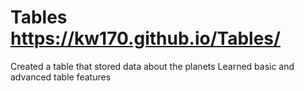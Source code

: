 # Tables https://kw170.github.io/Tables/
Created a table that stored data about the planets
Learned basic and advanced table features